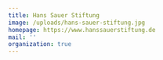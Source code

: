 ```yaml
---
title: Hans Sauer Stiftung
image: /uploads/hans-sauer-stiftung.jpg
homepage: https://www.hanssauerstiftung.de
mail: ''
organization: true
---
```


